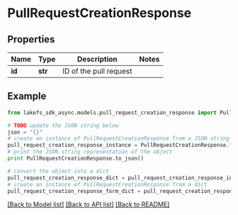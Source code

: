 # PullRequestCreationResponse


## Properties

Name | Type | Description | Notes
------------ | ------------- | ------------- | -------------
**id** | **str** | ID of the pull request | 

## Example

```python
from lakefs_sdk_async.models.pull_request_creation_response import PullRequestCreationResponse

# TODO update the JSON string below
json = "{}"
# create an instance of PullRequestCreationResponse from a JSON string
pull_request_creation_response_instance = PullRequestCreationResponse.from_json(json)
# print the JSON string representation of the object
print PullRequestCreationResponse.to_json()

# convert the object into a dict
pull_request_creation_response_dict = pull_request_creation_response_instance.to_dict()
# create an instance of PullRequestCreationResponse from a dict
pull_request_creation_response_form_dict = pull_request_creation_response.from_dict(pull_request_creation_response_dict)
```
[[Back to Model list]](../README.md#documentation-for-models) [[Back to API list]](../README.md#documentation-for-api-endpoints) [[Back to README]](../README.md)


